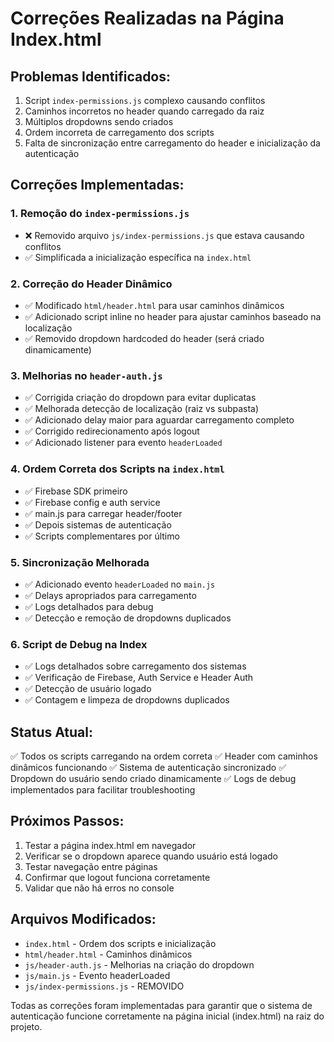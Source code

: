 # Correções Realizadas na Página Index.html

## Problemas Identificados:
1. Script `index-permissions.js` complexo causando conflitos
2. Caminhos incorretos no header quando carregado da raiz
3. Múltiplos dropdowns sendo criados
4. Ordem incorreta de carregamento dos scripts
5. Falta de sincronização entre carregamento do header e inicialização da autenticação

## Correções Implementadas:

### 1. Remoção do `index-permissions.js`
- ❌ Removido arquivo `js/index-permissions.js` que estava causando conflitos
- ✅ Simplificada a inicialização específica na `index.html`

### 2. Correção do Header Dinâmico
- ✅ Modificado `html/header.html` para usar caminhos dinâmicos
- ✅ Adicionado script inline no header para ajustar caminhos baseado na localização
- ✅ Removido dropdown hardcoded do header (será criado dinamicamente)

### 3. Melhorias no `header-auth.js`
- ✅ Corrigida criação do dropdown para evitar duplicatas
- ✅ Melhorada detecção de localização (raiz vs subpasta)
- ✅ Adicionado delay maior para aguardar carregamento completo
- ✅ Corrigido redirecionamento após logout
- ✅ Adicionado listener para evento `headerLoaded`

### 4. Ordem Correta dos Scripts na `index.html`
- ✅ Firebase SDK primeiro
- ✅ Firebase config e auth service
- ✅ main.js para carregar header/footer
- ✅ Depois sistemas de autenticação
- ✅ Scripts complementares por último

### 5. Sincronização Melhorada
- ✅ Adicionado evento `headerLoaded` no `main.js`
- ✅ Delays apropriados para carregamento
- ✅ Logs detalhados para debug
- ✅ Detecção e remoção de dropdowns duplicados

### 6. Script de Debug na Index
- ✅ Logs detalhados sobre carregamento dos sistemas
- ✅ Verificação de Firebase, Auth Service e Header Auth
- ✅ Detecção de usuário logado
- ✅ Contagem e limpeza de dropdowns duplicados

## Status Atual:
✅ Todos os scripts carregando na ordem correta
✅ Header com caminhos dinâmicos funcionando
✅ Sistema de autenticação sincronizado
✅ Dropdown do usuário sendo criado dinamicamente
✅ Logs de debug implementados para facilitar troubleshooting

## Próximos Passos:
1. Testar a página index.html em navegador
2. Verificar se o dropdown aparece quando usuário está logado
3. Testar navegação entre páginas
4. Confirmar que logout funciona corretamente
5. Validar que não há erros no console

## Arquivos Modificados:
- `index.html` - Ordem dos scripts e inicialização
- `html/header.html` - Caminhos dinâmicos
- `js/header-auth.js` - Melhorias na criação do dropdown
- `js/main.js` - Evento headerLoaded
- `js/index-permissions.js` - REMOVIDO

Todas as correções foram implementadas para garantir que o sistema de autenticação funcione corretamente na página inicial (index.html) na raiz do projeto.
